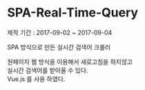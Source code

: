# SPA-Real-Time-Query
제작 기간 : 2017-09-02 ~ 2017-09-04

SPA 방식으로 만든 실시간 검색어 크롤러 

원페이지 웹 방식을 이용해서 새로고침을 하지않고<br>
실시간 검색어를 받아올 수 있다.<br>
Vue.js 를 사용 하였다.
